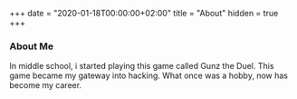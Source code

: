 +++
date = "2020-01-18T00:00:00+02:00"
title = "About"
hidden = true
+++

### About Me

In middle school, i started playing this game called Gunz the Duel. This game became my gateway into hacking.
What once was a hobby, now has become my career.

